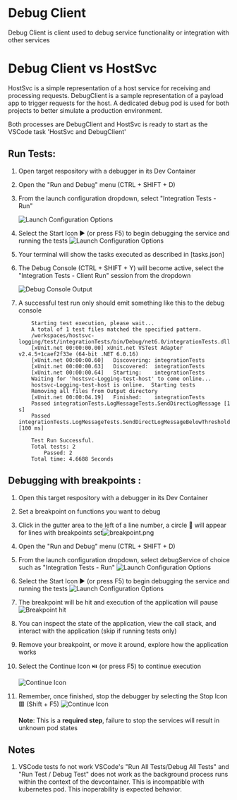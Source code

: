 # Debug Client
Debug Client is client used to debug service functionality or integration with other services

# Debug Client vs HostSvc

HostSvc is a simple representation of a host service for receiving and processing requests. DebugClient is a sample representation of a payload app to trigger requests for the host. A dedicated debug pod is used for both projects to better simulate a production environment.

Both processes are DebugClient and HostSvc is ready to start as the VSCode task 'HostSvc and DebugClient'

## Run Tests:
1. Open target respository with a debugger in its Dev Container
1. Open the "Run and Debug" menu (CTRL + SHIFT + D)

1. From the launch configuration dropdown, select "Integration Tests - Run"

    ![Launch Configuration Options](../../img/f5-experiences.png)

1. Select the Start Icon ▶ (or press F5) to begin debugging the service and running the tests
    ![Launch Configuration Options](../../img/click_f5.png)
1. Your terminal will show the tasks executed as described in [tasks.json]

1. The Debug Console (CTRL + SHIFT + Y) will become active, select the "Integration Tests - Client Run" session from the dropdown

    ![Debug Console Output](../../img/debug_client_integration_run.png)
2. A successful test run only should emit something like this to the debug console
    ```plaintext
        Starting test execution, please wait...
        A total of 1 test files matched the specified pattern.
        /workspaces/hostsvc-logging/test/integrationTests/bin/Debug/net6.0/integrationTests.dll
        [xUnit.net 00:00:00.00] xUnit.net VSTest Adapter v2.4.5+1caef2f33e (64-bit .NET 6.0.16)
        [xUnit.net 00:00:00.60]   Discovering: integrationTests
        [xUnit.net 00:00:00.63]   Discovered:  integrationTests
        [xUnit.net 00:00:00.64]   Starting:    integrationTests
        Waiting for 'hostsvc-Logging-test-host' to come online...
        hostsvc-Logging-test-host is online.  Starting tests
        Removing all files from Output directory
        [xUnit.net 00:00:04.19]   Finished:    integrationTests
        Passed integrationTests.LogMessageTests.SendDirectLogMessage [1 s]
        Passed integrationTests.LogMessageTests.SendDirectLogMessageBelowThreshold [100 ms]

        Test Run Successful.
        Total tests: 2
            Passed: 2
        Total time: 4.6688 Seconds
    ```


## Debugging with breakpoints :
1. Open this target respository with a debugger in its Dev Container 
2. Set a breakpoint on functions you want to debug
3. Click in the gutter area to the left of a line number, a circle 🔴 will appear for lines with breakpoints set![breakpoint.png](../../img/breakpoint.png) 
4. Open the "Run and Debug" menu (CTRL + SHIFT + D)
5. From the launch configuration dropdown, select debugService of choice such as "Integration Tests - Run"
    ![Launch Configuration Options](../../img/f5-experiences.png)
6. Select the Start Icon ▶ (or press F5) to begin debugging the service and running the tests
    ![Launch Configuration Options](../../img/click_f5.png)

7. The breakpoint will be hit and execution of the application will pause
    ![Breakpoint hit](../../img/integration-test-breakpoint-hit.png)
8. You can inspect the state of the application, view the call stack, and interact with the application (skip if running tests only)

9.  Remove your breakpoint, or move it around, explore how the application works

10. Select the Continue Icon ⏯️ (or press F5) to continue execution

    ![Continue Icon](../../img/integration-test-continue.png)

11. Remember, once finished, stop the debugger by selecting the Stop Icon 🟥 (Shift + F5)
    ![Continue Icon](../../img/stop_debug.png)

    **Note**: This is a **required step**, failure to stop the services will result in unknown pod states


## Notes
1. VSCode tests fo not work
   VSCode's "Run All Tests/Debug All Tests" and "Run Test / Debug Test" does not work as the background process runs within the context of the devcontainer. This is incompatible with kubernetes pod. This inoperability is expected behavior.